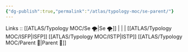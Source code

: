 ```yaml
---
{"dg-publish":true,"permalink":"/atlas/typology-moc/se-parent/"}
---
```


Links :: [[ATLAS/Typology MOC/Se 🌪️\|Se 🌪️]] |  |  | 
[[ATLAS/Typology MOC/ISFP\|ISFP]]
[[ATLAS/Typology MOC/ISTP\|ISTP]]
[[ATLAS/Typology MOC/Parent 🤨\|Parent 🤨]]

